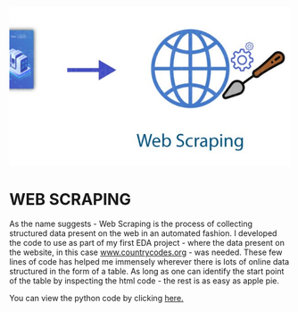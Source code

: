 ![enter image description here](https://github.com/ArijitChakrabarti/web-scraping-Arijit/blob/main/web-scraping-620x350.jpg?raw=true)
# WEB SCRAPING

As the name suggests - Web Scraping is the process of collecting structured data present on the web in an automated fashion. I developed the code to use as part of my first EDA project - where the data present on the website, in this case www.countrycodes.org - was needed.  These few lines of code has helped me immensely wherever there is lots of online data structured in the form of a table.  As long as one can identify the start point of the table by inspecting the html code - the rest is as easy as apple pie.

You can view the python code by clicking [here.](https://github.com/ArijitChakrabarti/web-scraping-Arijit/blob/main/Web_Scraping.ipynb)
